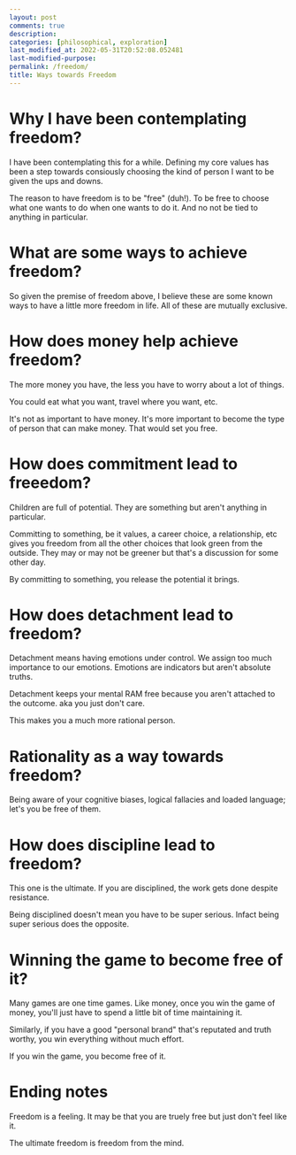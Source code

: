 ```yaml
---
layout: post
comments: true
description:
categories: [philosophical, exploration]
last_modified_at: 2022-05-31T20:52:08.052481
last-modified-purpose:
permalink: /freedom/
title: Ways towards Freedom
---
```


# Why I have been contemplating freedom?

I have been contemplating this for a while. Defining my core values has been a step towards consiously choosing the kind of person I want to be given the ups and downs.

The reason to have freedom is to be "free" (duh!). To be free to choose what one wants to do when one wants to do it. And no not be tied to anything in particular.

# What are some ways to achieve freedom?

So given the premise of freedom above, I believe these are some known ways to have a little more freedom in life. All of these are mutually exclusive.

# How does money help achieve freedom?

The more money you have, the less you have to worry about a lot of things.

You could eat what you want, travel where you want, etc.

It's not as important to have money. It's more important to become the type of person that can make money. That would set you free.

# How does commitment lead to freeedom?

Children are full of potential. They are something but aren't anything in particular.

Committing to something, be it values, a career choice, a relationship, etc gives you freedom from all the other choices that look green from the outside. They may or may not be greener but that's a discussion for some other day.

By committing to something, you release the potential it brings.

# How does detachment lead to freedom?

Detachment means having emotions under control. We assign too much importance to our emotions. Emotions are indicators but aren't absolute truths.

Detachment keeps your mental RAM free because you aren't attached to the outcome. aka you just don't care.

This makes you a much more rational person.

# Rationality as a way towards freedom?

Being aware of your cognitive biases, logical fallacies and loaded language; let's you be free of them.

# How does discipline lead to freedom?

This one is the ultimate. If you are disciplined, the work gets done despite resistance.

Being disciplined doesn't mean you have to be super serious. Infact being super serious does the opposite.

# Winning the game to become free of it?

Many games are one time games. Like money, once you win the game of money, you'll just have to spend a little bit of time maintaining it.

Similarly, if you have a good "personal brand" that's reputated and truth worthy, you win everything without much effort.

If you win the game, you become free of it.

# Ending notes

Freedom is a feeling. It may be that you are truely free but just don't feel like it.

The ultimate freedom is freedom from the mind. 